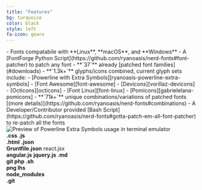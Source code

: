 ```yaml
---
title: "Features"
bg: turquoise
color: black
style: left
fa-icon: gears
---
```


<div class="container">
  <div class="half column nerd-font-badges" markdown="1">
  - Fonts compatabile with **Linux**, **macOS**, and **Windows**
  - A [FontForge Python Script](https://github.com/ryanoasis/nerd-fonts#font-patcher) to patch any font
  - **`37`** already [patched font families](#downloads)
  - **`1.3k+`** glyphs/icons combined, current glyph sets include:
    - [Powerline with Extra Symbols][ryanoasis-powerline-extra-symbols]
    - [Font Awesome][font-awesome]
    - [Devicons][vorillaz-devicons]
    - [Octicons][octicons]
    - [Font Linux][font-linux]
    - [Pomicons][gabrielelana-pomicons]
  - **`71k+`** unique combinations/variations of patched fonts [(more details)](https://github.com/ryanoasis/nerd-fonts#combinations)
  - A Developer/Contributor provided [Bash Script](https://github.com/ryanoasis/nerd-fonts#gotta-patch-em-all-font-patcher) to re-patch all the fonts
  </div>
  <div class="half column">
    <div class="subtlecircle sectiondivider faicon sectioninner sectioninner1">
      <img src="https://github.com/ryanoasis/powerline-extra-symbols/raw/master/preview.png" alt="Preview of Powerline Extra Symbols usage in terminal emulator">
    </div>
    <div class="subtlecircle sectiondivider faicon sectioninner sectioninner2">
      <div>
        <b class="nf2"><i class="nerd-font nf-seti-css"></i>.css</b> <b class="nf1"><i class="nerd-font nf-dev-javascript"></i>.js</b><br/>
        <b class="nf3"><i class="nerd-font nf-dev-html5"></i>.html</b> <b class="nf4"><i class="nerd-font nf-seti-json"></i>.json</b><br/>
        <b class="nf6"><i class="nerd-font nf-seti-grunt"></i> Gruntfile.json</b> <i class="nerd-font nf-dev-react"></i>react.jsx<br/>
        <b class="nf7"><i class="nerd-font nf-dev-angular"></i>angular.js</b> <b class="nf2"><i class="nerd-font nf-dev-jquery"></i>jquery.js</b> <b class="nf6"><i class="nerd-font nf-seti-markdown"></i>.md</b><br/>
        <b class="nf2"><i class="nerd-font nf-dev-git"></i> git </b> <b class="nf4"><i class="nerd-font nf-seti-php"></i> php </b> <b class="nf3"><i class="nerd-font nf-dev-terminal"></i> .sh</b><br/>
        <b class="nf2"><i class="nerd-font nf-fa-image"></i> png </b> <b class="nf4"><i class="nerd-font nf-dev-haskell"></i> lhs </b><br/>
        <b class="nf3"><i class="nerd-font nf-custom-folder_npm"></i> node_modules</b><br/>
        <b class="nf2"><i class="nerd-font nf-custom-folder_github"></i> .git</b><br/>
      </div>
    </div>
  </div>
</div>


<!--
Repo References
-->

[vim-devicons]:https://github.com/ryanoasis/vim-devicons "VimDevIcons Vim Plugin (external link) ➶"
[vorillaz-devicons]:http://vorillaz.github.io/devicons/
[font-awesome]:https://github.com/FortAwesome/Font-Awesome
[font-awesome-extension]:https://github.com/AndreLGava/font-awesome-extension
[octicons]:https://github.com/github/octicons
[font-linux]:https://github.com/Lukas-W/font-linux
[gabrielelana-pomicons]:https://github.com/gabrielelana/pomicons
[Seti-UI]:https://atom.io/themes/seti-ui
[ryanoasis-powerline-extra-symbols]:https://github.com/ryanoasis/powerline-extra-symbols
[wiki]:https://github.com/ryanoasis/nerd-fonts/wiki
[wiki-project-purpose]:https://github.com/ryanoasis/nerd-fonts/wiki/Project-Purpose
[repo]:https://github.com/ryanoasis/nerd-fonts
[gitter]:https://gitter.im/ryanoasis/nerd-fonts


